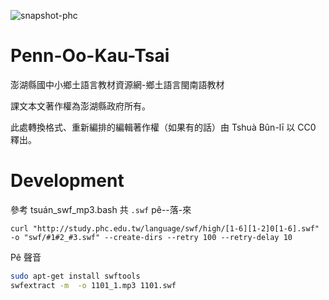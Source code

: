 ![snapshot-phc](https://user-images.githubusercontent.com/6355592/62816493-16c5f180-bb5b-11e9-9505-4f1f30b89164.png)

# Penn-Oo-Kau-Tsai
澎湖縣國中小鄉土語言教材資源網-鄉土語言閩南語教材

課文本文著作權為澎湖縣政府所有。

此處轉換格式、重新編排的編輯著作權（如果有的話）由 Tshuà Bûn-lī 以 CC0 釋出。


# Development
參考 tsuán_swf_mp3.bash
共 `.swf` pê--落-來
```
curl "http://study.phc.edu.tw/language/swf/high/[1-6][1-2]0[1-6].swf" -o "swf/#1#2_#3.swf" --create-dirs --retry 100 --retry-delay 10
```
Pê 聲音
```bash
sudo apt-get install swftools
swfextract -m  -o 1101_1.mp3 1101.swf
```
